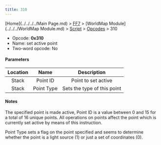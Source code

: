 ```yaml
---
title: 310
---
```


[Home](../../../../Main Page.md) > [FF7](../../../../FF7.md) > [WorldMap Module](../../../WorldMap Module.md) > [Script](../../Script.md) > [Opcodes](../Opcodes.md) > 310

-   Opcode: **0x310**
-   Name: set active point
-   Two-word opcode: No

#### Parameters

| Location |    Name    |         Description         |
|:--------:|:----------:|:---------------------------:|
|  Stack   |  Point ID  |     Point to set active     |
|  Stack   | Point Type | Sets the type of this point |

#### Notes

The specified point is made active, Point ID is a value between 0 and 15 for a total of 16 unique points. All operations on points affect the point which is currently set active by means of this instruction.

Point Type sets a flag on the point specified and seems to determine whether the point is a light source (1) or just a set of coordinates (0).
